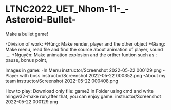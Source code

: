 # LTNC2022_UET_Nhom-11-_-Asteroid-Bullet-
Make a bullet game!

-Division of  work:
+Hùng: Make render, player and the other object
+Giang: Make menu, read file and find the source about animation of player, sound ....
+Nguyên: Make animation explosion and the orther funtion such as : pause, bonus point, 

Images in game:
-In Menu
instructor/Screenshot 2022-05-22 000129.png
-Player with boss
instructor/Screenshot 2022-05-22 000352.png
-About my team
instructor/Screenshot 2022-05-22 000408.png

How to play:
Download only file: game2
In Folder using cmd and write mingw32-make run,after that, you can enjoy game.
instructor/Screenshot 2022-05-22 000129.png
